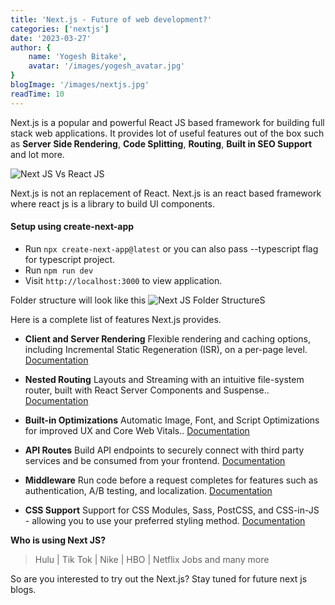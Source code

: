 ```yaml
---
title: 'Next.js - Future of web development?'
categories: ['nextjs']
date: '2023-03-27'
author: {
    name: 'Yogesh Bitake',
    avatar: '/images/yogesh_avatar.jpg'
}
blogImage: '/images/nextjs.jpg'
readTime: 10
---
```


Next.js is a popular and powerful React JS based framework for building full stack web applications. It provides lot of useful features out of the box such as **Server Side Rendering**, **Code Splitting**, **Routing**, **Built in SEO Support** and lot more.

![Next JS Vs React JS](/images/nextjsvsreactjs.jpg "Next JS Vs React JS")

Next.js is not an replacement of React. Next.js is an react based framework where react js is a library to build UI components. 

#### Setup using create-next-app
- Run `npx create-next-app@latest` or you can also pass --typescript flag for typescript project.
- Run `npm run dev`
- Visit `http://localhost:3000` to view application.
 
Folder structure will look like this
![Next JS Folder StructureS](/images/nextjs-folderstructure.jpg "Next JS Folder Structure")


Here is a complete list of features Next.js provides.

- **Client and Server Rendering** Flexible rendering and caching options, including Incremental Static Regeneration (ISR), on a per-page level.
[Documentation](https://nextjs.org/docs/basic-features/data-fetching/overview)

- **Nested Routing** Layouts and Streaming with an intuitive file-system router, built with React Server Components and Suspense..
[Documentation](https://beta.nextjs.org/docs/routing/fundamentals)

- **Built-in Optimizations** Automatic Image, Font, and Script Optimizations for improved UX and Core Web Vitals..
[Documentation](https://nextjs.org/docs/basic-features/image-optimization)

- **API Routes** Build API endpoints to securely connect with third party services and be consumed from your frontend.
[Documentation](https://nextjs.org/docs/api-routes/introduction)

- **Middleware** Run code before a request completes for features such as authentication, A/B testing, and localization.
[Documentation](https://nextjs.org/docs/advanced-features/middleware)

- **CSS Support** Support for CSS Modules, Sass, PostCSS, and CSS-in-JS - allowing you to use your preferred styling method.
[Documentation](https://nextjs.org/docs/basic-features/built-in-css-support)

**Who is using Next JS?**
> Hulu | Tik Tok | Nike | HBO | Netflix Jobs and many more

So are you interested to try out the Next.js? Stay tuned for future next js blogs.